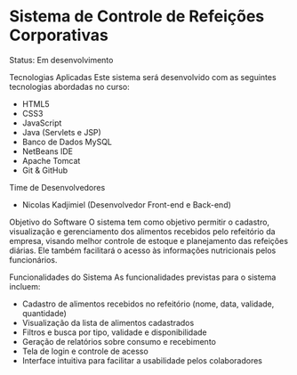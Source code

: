 # Sistema de Controle de Refeições Corporativas

Status: Em desenvolvimento

Tecnologias Aplicadas
Este sistema será desenvolvido com as seguintes tecnologias abordadas no curso:

- HTML5
- CSS3
- JavaScript
- Java (Servlets e JSP)
- Banco de Dados MySQL
- NetBeans IDE
- Apache Tomcat
- Git & GitHub

Time de Desenvolvedores
- Nicolas Kadjimiel (Desenvolvedor Front-end e Back-end)

Objetivo do Software
O sistema tem como objetivo permitir o cadastro, visualização e gerenciamento dos alimentos recebidos pelo refeitório da empresa, visando melhor controle de estoque e planejamento das refeições diárias. Ele também facilitará o acesso às informações nutricionais pelos funcionários.

Funcionalidades do Sistema
As funcionalidades previstas para o sistema incluem:

- Cadastro de alimentos recebidos no refeitório (nome, data, validade, quantidade)
- Visualização da lista de alimentos cadastrados
- Filtros e busca por tipo, validade e disponibilidade
- Geração de relatórios sobre consumo e recebimento
- Tela de login e controle de acesso
- Interface intuitiva para facilitar a usabilidade pelos colaboradores
